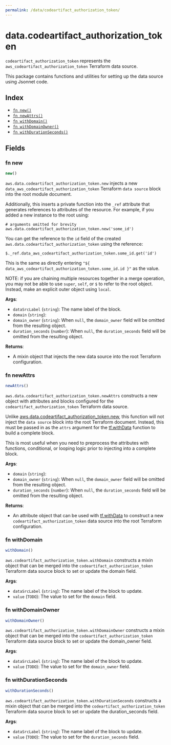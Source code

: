 ```yaml
---
permalink: /data/codeartifact_authorization_token/
---
```


# data.codeartifact_authorization_token

`codeartifact_authorization_token` represents the `aws_codeartifact_authorization_token` Terraform data source.



This package contains functions and utilities for setting up the data source using Jsonnet code.


## Index

* [`fn new()`](#fn-new)
* [`fn newAttrs()`](#fn-newattrs)
* [`fn withDomain()`](#fn-withdomain)
* [`fn withDomainOwner()`](#fn-withdomainowner)
* [`fn withDurationSeconds()`](#fn-withdurationseconds)

## Fields

### fn new

```ts
new()
```


`aws.data.codeartifact_authorization_token.new` injects a new `data_aws_codeartifact_authorization_token` Terraform `data source`
block into the root module document.

Additionally, this inserts a private function into the `_ref` attribute that generates references to attributes of the
resource. For example, if you added a new instance to the root using:

    # arguments omitted for brevity
    aws.data.codeartifact_authorization_token.new('some_id')

You can get the reference to the `id` field of the created `aws.data.codeartifact_authorization_token` using the reference:

    $._ref.data_aws_codeartifact_authorization_token.some_id.get('id')

This is the same as directly entering `"${ data_aws_codeartifact_authorization_token.some_id.id }"` as the value.

NOTE: if you are chaining multiple resources together in a merge operation, you may not be able to use `super`, `self`,
or `$` to refer to the root object. Instead, make an explicit outer object using `local`.

**Args**:
  - `dataSrcLabel` (`string`): The name label of the block.
  - `domain` (`string`): 
  - `domain_owner` (`string`):  When `null`, the `domain_owner` field will be omitted from the resulting object.
  - `duration_seconds` (`number`):  When `null`, the `duration_seconds` field will be omitted from the resulting object.

**Returns**:
- A mixin object that injects the new data source into the root Terraform configuration.


### fn newAttrs

```ts
newAttrs()
```


`aws.data.codeartifact_authorization_token.newAttrs` constructs a new object with attributes and blocks configured for the `codeartifact_authorization_token`
Terraform data source.

Unlike [aws.data.codeartifact_authorization_token.new](#fn-codeartifactauthorizationtokennew), this function will not inject the `data source`
block into the root Terraform document. Instead, this must be passed in as the `attrs` argument for the
[tf.withData](https://github.com/tf-libsonnet/core/tree/main/docs#fn-withdata) function to build a complete block.

This is most useful when you need to preprocess the attributes with functions, conditional, or looping logic prior to
injecting into a complete block.

**Args**:
  - `domain` (`string`): 
  - `domain_owner` (`string`):  When `null`, the `domain_owner` field will be omitted from the resulting object.
  - `duration_seconds` (`number`):  When `null`, the `duration_seconds` field will be omitted from the resulting object.

**Returns**:
  - An attribute object that can be used with [tf.withData](https://github.com/tf-libsonnet/core/tree/main/docs#fn-withdata) to construct a new `codeartifact_authorization_token` data source into the root Terraform configuration.


### fn withDomain

```ts
withDomain()
```

`aws.codeartifact_authorization_token.withDomain` constructs a mixin object that can be merged into the `codeartifact_authorization_token`
Terraform data source block to set or update the domain field.



**Args**:
  - `dataSrcLabel` (`string`): The name label of the block to update.
  - `value` (`TODO`): The value to set for the `domain` field.


### fn withDomainOwner

```ts
withDomainOwner()
```

`aws.codeartifact_authorization_token.withDomainOwner` constructs a mixin object that can be merged into the `codeartifact_authorization_token`
Terraform data source block to set or update the domain_owner field.



**Args**:
  - `dataSrcLabel` (`string`): The name label of the block to update.
  - `value` (`TODO`): The value to set for the `domain_owner` field.


### fn withDurationSeconds

```ts
withDurationSeconds()
```

`aws.codeartifact_authorization_token.withDurationSeconds` constructs a mixin object that can be merged into the `codeartifact_authorization_token`
Terraform data source block to set or update the duration_seconds field.



**Args**:
  - `dataSrcLabel` (`string`): The name label of the block to update.
  - `value` (`TODO`): The value to set for the `duration_seconds` field.
